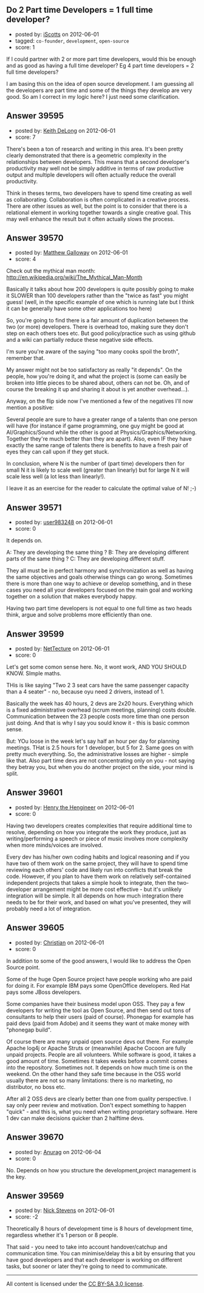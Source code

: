 ## Do 2 Part time Developers = 1 full time developer?

- posted by: [iScotts](https://stackexchange.com/users/-1/10904-iscotts) on 2012-06-01
- tagged: `co-founder`, `development`, `open-source`
- score: 1

If I could partner with 2 or more part time developers, would this be enough and as good as having a full time developer? Eg 4 part time developers = 2 full time developers? 

I am basing this on the idea of open source development. I am guessing all the developers are part time and some of the things they develop are very good. So am I correct in my logic here? I just need some clarification.


## Answer 39595

- posted by: [Keith DeLong](https://stackexchange.com/users/-1/888-keith-delong) on 2012-06-01
- score: 7

There's been a ton of research and writing in this area. It's been pretty clearly demonstrated that there is a geometric complexity in the relationships between developers. This means that a second developer's productivity may well not be simply additive in terms of raw productive output and multiple developers will often actually reduce the overall productivity. 

Think in theses terms, two developers have to spend time creating as well as collaborating. Collaboration is often complicated in a creative process. There are other issues as well, but the point is to consider that there is a relational element in working together towards a single creative goal. This may well enhance the result but it often actually slows the process. 


## Answer 39570

- posted by: [Matthew Galloway](https://stackexchange.com/users/-1/15145-matthew-galloway) on 2012-06-01
- score: 4

Check out the mythical man month:
http://en.wikipedia.org/wiki/The_Mythical_Man-Month

Basically it talks about how 200 developers is quite possibly going to make it SLOWER than 100 developers rather than the "twice as fast" you might guess! (well, in the specific example of one which is running late but I think it can be generally have some other applications too here)

So, you're going to find there is a fair amount of duplication between the two (or more) developers. There is overhead too, making sure they don't step on each others toes etc. But good policy/practice such as using github and a wiki can partially reduce these negative side effects.

I'm sure you're aware of the saying "too many cooks spoil the broth", remember that.

My answer might not be too satisfactory as really "it depends". On the people, how you're doing it, and what the project is (some can easily be broken into little pieces to be shared about, others can not be. Oh, and of course the breaking it up and sharing it about is yet another overhead...).

Anyway, on the flip side now I've mentioned a few of the negatives I'll now mention a positive:

Several people are sure to have a greater range of a talents than one person will have (for instance if game programming, one guy might be good at AI/Graphics/Sound while the other is good at Physics/Graphics/Networking. Together they're much better than they are apart). Also, even IF they have exactly the same range of talents there is benefits to have a fresh pair of eyes they can call upon if they get stuck.

In conclusion, where N is the number of (part time) developers then for small N it is likely to scale well (greater than linearly) but for large N it will scale less well (a lot less than linearly!).

I leave it as an exercise for the reader to calculate the optimal value of N! ;-)


## Answer 39571

- posted by: [user983248](https://stackexchange.com/users/-1/17900-user983248) on 2012-06-01
- score: 0

It depends on.

A: They are developing the same thing ?
B: They are developing different parts of the same thing ?
C: They are developing different stuff.

They all must be in perfect harmony and synchronization as well as having the same objectives and goals otherwise things can go wrong. Sometimes there is more than one way to achieve or develop something, and in these cases you need all your developers focused on the main goal and working together on a solution that makes everybody happy.

Having two part time developers is not equal to one full time as two heads think, argue and solve problems more efficiently than one.




## Answer 39599

- posted by: [NetTecture](https://stackexchange.com/users/-1/3350-nettecture) on 2012-06-01
- score: 0

Let's get some comon sense here. No, it wont work, AND YOU SHOULD KNOW. SImple maths.

THis is like saying "Two 2 3 seat cars have the same passenger capacity than a 4 seater" - no, because oyu need 2 drivers, instead of 1.

Basically the week has 40 hours, 2 devs are 2x20 hours. Everything which is a fixed administrative overhead (scrum meetings, planning) costs double. Communication between the 23 people costs more time than one person just doing. And that is why I say you sould know it - this is basic common sense.

But: YOu loose in the week let's say half an hour per day for planning meetings. THat is 2.5 hours for 1 developer, but 5 for 2. Same goes on with pretty much everything. So, the administrative losses are higher - simple like that. Also part time devs are not concentrating only on you - not saying they betray you, but when you do another project on the side, your mind is split.


## Answer 39601

- posted by: [Henry the Hengineer](https://stackexchange.com/users/-1/1692-henry-the-hengineer) on 2012-06-01
- score: 0

Having two developers creates complexities that require additional time to resolve, depending on how you integrate the work they produce, just as writing/performing a speech or piece of music involves more complexity when more minds/voices are involved.

Every dev has his/her own coding habits and logical reasoning and if you have two of them work on the same project, they will have to spend time reviewing each others' code and likely run into conflicts that break the code. However, if you plan to have them work on relatively self-contained independent projects that takes a simple hook to integrate, then the two-developer arrangement might be more cost effective - but it's unlikely integration will be simple. It all depends on how much integration there needs to be for their work, and based on what you've presented, they will probably need a lot of integration.


## Answer 39605

- posted by: [Christian](https://stackexchange.com/users/-1/9952-christian) on 2012-06-01
- score: 0

In addition to some of the good answers, I would like to address the Open Source point.

Some of the huge Open Source project have people working who are paid for doing it. For example IBM pays some OpenOffice developers. Red Hat pays some JBoss developers.

Some companies have their business model upon OSS. They pay a few developers for writing the tool as Open Source, and then send out tons of consultants to help their users (paid of course). Phonegap for example has paid devs (paid from Adobe) and it seems they want ot make money with "phonegap build".

Of course there are many unpaid open source devs out there. For example Apache log4j or Apache Struts or (meanwhile) Apache Cocoon are fully unpaid projects. People are all volunteers. While software is good, it takes a good amount of time. Sometimes it takes weeks before a commit comes into the repository. Sometimes not. It depends on how much time is on the weekend. On the other hand they safe time because in the OSS world usually there are not so many limitations: there is no marketing, no distributor, no boss etc. 

After all 2 OSS devs are clearly better than one from quality perspective. I say only peer review and motivation. Don't expect something to happen "quick" - and this is, what you need when writing proprietary software. Here 1 dev can make decisions quicker than 2 halftime devs.


## Answer 39670

- posted by: [Anurag](https://stackexchange.com/users/-1/4475-anurag) on 2012-06-04
- score: 0

No.
Depends on how you structure the development,project management is the key.


## Answer 39569

- posted by: [Nick Stevens](https://stackexchange.com/users/-1/15902-nick-stevens) on 2012-06-01
- score: -2

Theoretically 8 hours of development time is 8 hours of development time, regardless whether it's 1 person or 8 people.

That said - you need to take into account handover/catchup and communication time. 
You can minimise/delay this a bit by ensuring that you have good developers and that each developer is working on different tasks, but sooner or later they're going to need to communicate.



---

All content is licensed under the [CC BY-SA 3.0 license](https://creativecommons.org/licenses/by-sa/3.0/).
